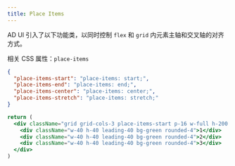 ```yaml
---
title: Place Items
---
```


AD UI 引入了以下功能类，以同时控制 `flex` 和 `grid` 内元素主轴和交叉轴的对齐方式。

相关 CSS 属性：`place-items`

```json classes
{
  "place-items-start": "place-items: start;",
  "place-items-end": "place-items: end;",
  "place-items-center": "place-items: center;",
  "place-items-stretch": "place-items: stretch;"
}
```

```jsx acss
return (
  <div className="grid grid-cols-3 place-items-start p-16 w-full h-200 text-white text-center bg-tp-gray-100 rounded-4">
    <div className="w-40 h-40 leading-40 bg-green rounded-4">1</div>
    <div className="w-40 h-40 leading-40 bg-green rounded-4">2</div>
    <div className="w-40 h-40 leading-40 bg-green rounded-4">3</div>
  </div>
)
```
